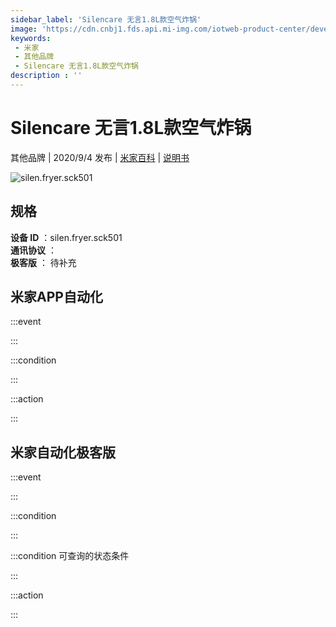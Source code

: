```yaml
---
sidebar_label: 'Silencare 无言1.8L款空气炸锅'
image: 'https://cdn.cnbj1.fds.api.mi-img.com/iotweb-product-center/developer_1597193728717UAvqpIYg.png?GalaxyAccessKeyId=AKVGLQWBOVIRQ3XLEW&Expires=9223372036854775807&Signature=F1g83BuS7Xix7ABNVwLPPXofc2w='
keywords: 
 - 米家
 - 其他品牌
 - Silencare 无言1.8L款空气炸锅
description : ''
---
```

# Silencare 无言1.8L款空气炸锅

其他品牌 | 2020/9/4 发布 | [米家百科](https://home.mi.com/webapp/content/baike/product/index.html?model=silen.fryer.sck501) | [说明书](https://home.mi.com/views/introduction.html?model=silen.fryer.sck501&region=cn)

![silen.fryer.sck501](https://cdn.cnbj1.fds.api.mi-img.com/iotweb-product-center/developer_1597193728717UAvqpIYg.png?GalaxyAccessKeyId=AKVGLQWBOVIRQ3XLEW&Expires=9223372036854775807&Signature=F1g83BuS7Xix7ABNVwLPPXofc2w=)

## 规格  
> 
**设备 ID** ：silen.fryer.sck501  
**通讯协议** ：  
**极客版**  ： 待补充 


## 米家APP自动化  

:::event  

:::

:::condition  

:::

:::action   

:::

## 米家自动化极客版  

:::event  

:::

:::condition  

:::

:::condition 可查询的状态条件  

:::

:::action  

:::

        
